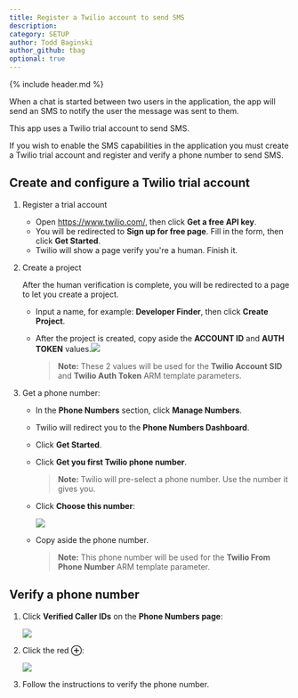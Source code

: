```yaml
---
title: Register a Twilio account to send SMS
description: 
category: SETUP
author: Todd Baginski
author_github: tbag
optional: true
---
```


{% include header.md %}

When a chat is started between two users in the application, the app will send an SMS to notify the user the message was sent to them. 

This app uses a Twilio trial account to send SMS.

If you wish to enable the SMS capabilities in the application you must create a Twilio trial account and register and verify a phone number to send SMS.

## Create and configure a Twilio trial account

1. Register a trial account

   * Open https://www.twilio.com/, then click **Get a free API key**. 
   * You will be redirected to **Sign up for free page**. Fill in the form, then click **Get Started**.
   * Twilio will show a page verify you're a human. Finish it.

2. Create a project

   After the human verification is complete, you will be redirected to a page to let you create a project.

   * Input a name, for example: **Developer Finder**, then click **Create Project**.

   * After the project is created, copy aside the **ACCOUNT ID** and **AUTH TOKEN** values.![]({{site.baseurl}}/img/twilio-api-credentials.png)

     > **Note:** These 2 values will be used for the **Twilio Account SID** and **Twilio Auth Token** ARM template parameters.

3. Get a phone number:

   * In the **Phone Numbers** section, click **Manage Numbers**.
   * Twilio will redirect you to the **Phone Numbers Dashboard**.
   * Click **Get Started**.
   * Click **Get you first Twilio phone number**.

     > **Note:** Twilio will pre-select a phone number.  Use the number it gives you.
   * Click **Choose this number**:

     ![]({{site.baseurl}}/img/twilio-phone-number.png)

   * Copy aside the phone number.

     > **Note:** This phone number will be used for the **Twilio From Phone Number** ARM template parameter.

## Verify a phone number

1. Click **Verified Caller IDs** on the **Phone Numbers page**:

   ![]({{site.baseurl}}/img/twilio-verified-caller-ids.png)

2. Click the red **⊕**:

   ![]({{site.baseurl}}/img/twilio-verify-a-phone-number.png)

3. Follow the instructions to verify the phone number.